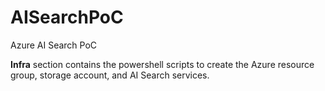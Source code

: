 # AISearchPoC
Azure AI Search PoC

**Infra** section contains the powershell scripts to create the Azure resource group, storage account, and AI Search services.
